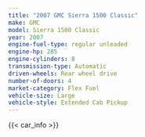 ```yaml
---
title: "2007 GMC Sierra 1500 Classic"
make: GMC
model: Sierra 1500 Classic
year: 2007
engine-fuel-type: regular unleaded
engine-hp: 285
engine-cylinders: 8
transmission-type: Automatic
driven-wheels: Rear wheel drive
number-of-doors: 4
market-category: Flex Fuel
vehicle-size: Large
vehicle-style: Extended Cab Pickup
---
```


{{< car_info >}}
